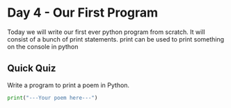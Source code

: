 # Day 4 - Our First Program

Today we will write our first ever python program from scratch. It will consist of a bunch of print statements.
print can be used to print something on the console in python

## Quick Quiz

Write a program to print a poem in Python.


```python
print("---Your poem here---")

```

